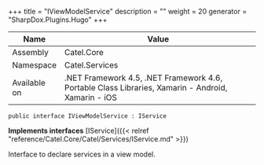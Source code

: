

+++
title = "IViewModelService" 
description = ""
weight = 20
generator = "SharpDox.Plugins.Hugo"
+++

Name|Value
---|---
Assembly|Catel.Core
Namespace|Catel.Services
Available on|.NET Framework 4.5, .NET Framework 4.6, Portable Class Libraries, Xamarin - Android, Xamarin - iOS

```
public interface IViewModelService : IService
```

**Implements interfaces**
[IService]({{< relref "reference/Catel.Core/Catel/Services/IService.md" >}})

Interface to declare services in a view model.

